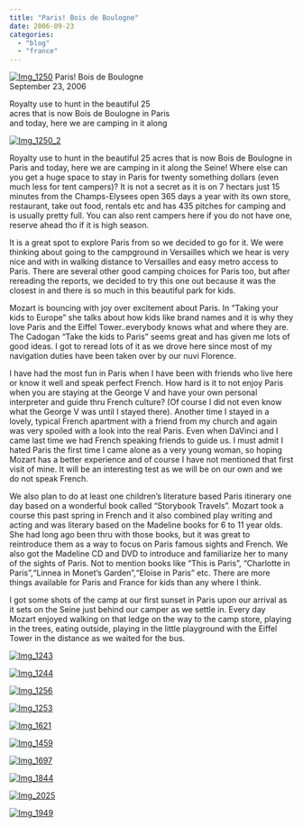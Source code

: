 ```yaml
---
title: "Paris! Bois de Boulogne"
date: 2006-09-23
categories: 
  - "blog"
  - "france"
---
```


 [![Img_1250](https://pub-ac94b3f306b24c0dba4238943c97f2e1.r2.dev/2008/04/30/img_1250.png "Img_1250")](https://pub-ac94b3f306b24c0dba4238943c97f2e1.r2.dev/photos/uncategorized/2008/04/30/img_1250.png) Paris! Bois de Boulogne  
September 23, 2006

Royalty use to hunt in the beautiful 25  
acres that is now Bois de Boulogne in Paris  
and today, here we are camping in it along

<!--more-->

[![Img_1250_2](https://pub-ac94b3f306b24c0dba4238943c97f2e1.r2.dev/2008/04/30/img_1250_2.png "Img_1250_2")](https://pub-ac94b3f306b24c0dba4238943c97f2e1.r2.dev/photos/uncategorized/2008/04/30/img_1250_2.png)

Royalty use to hunt in the beautiful 25 acres that is now Bois de Boulogne in Paris and today, here we are camping in it along the Seine! Where else can you get a huge space to stay in Paris for twenty something dollars (even much less for tent campers)? It is not a secret as it is on 7 hectars just 15 minutes from the Champs-Elysees open 365 days a year with its own store, restaurant, take out food, rentals etc and has 435 pitches for camping and is usually pretty full. You can also rent campers here if you do not have one, reserve ahead tho if it is high season.

It is a great spot to explore Paris from so we decided to go for it. We were thinking about going to the campground in Versailles which we hear is very nice and with in walking distance to Versailles and easy metro access to Paris. There are several other good camping choices for Paris too, but after rereading the reports, we decided to try this one out because it was the closest in and there is so much in this beautiful park for kids.

Mozart is bouncing with joy over excitement about Paris. In “Taking your kids to Europe” she talks about how kids like brand names and it is why they love Paris and the Eiffel Tower..everybody knows what and where they are. The Cadogan “Take the kids to Paris” seems great and has given me lots of good ideas. I got to reread lots of it as we drove here since most of my navigation duties have been taken over by our nuvi Florence.

I have had the most fun in Paris when I have been with friends who live here or know it well and speak perfect French. How hard is it to not enjoy Paris when you are staying at the George V and have your own personal interpreter and guide thru French culture? (Of course I did not even know what the George V was until I stayed there). Another time I stayed in a lovely, typical French apartment with a friend from my church and again was very spoiled with a look into the real Paris. Even when DaVinci and I came last time we had French speaking friends to guide us. I must admit I hated Paris the first time I came alone as a very young woman, so hoping Mozart has a better experience and of course I have not mentioned that first visit of mine. It will be an interesting test as we will be on our own and we do not speak French.

We also plan to do at least one children’s literature based Paris itinerary one day based on a wonderful book called “Storybook Travels”. Mozart took a course this past spring in French and it also combined play writing and acting and was literary based on the Madeline books for 6 to 11 year olds. She had long ago been thru with those books, but it was great to reintroduce them as a way to focus on Paris famous sights and French. We also got the Madeline CD and DVD to introduce and familiarize her to many of the sights of Paris. Not to mention books like “This is Paris”, “Charlotte in Paris”,“Linnea in Monet’s Garden”,“Eloise in Paris” etc. There are more things available for Paris and France for kids than any where I think.

I got some shots of the camp at our first sunset in Paris upon our arrival as it sets on the Seine just behind our camper as we settle in. Every day Mozart enjoyed walking on that ledge on the way to the camp store, playing in the trees, eating outside, playing in the little playground with the Eiffel Tower in the distance as we waited for the bus.

[![Img_1243](https://pub-ac94b3f306b24c0dba4238943c97f2e1.r2.dev/2008/04/30/img_1243.png "Img_1243")](https://pub-ac94b3f306b24c0dba4238943c97f2e1.r2.dev/photos/uncategorized/2008/04/30/img_1243.png)

[![Img_1244](https://pub-ac94b3f306b24c0dba4238943c97f2e1.r2.dev/2008/04/30/img_1244.png "Img_1244")](https://pub-ac94b3f306b24c0dba4238943c97f2e1.r2.dev/photos/uncategorized/2008/04/30/img_1244.png)

[![Img_1256](https://pub-ac94b3f306b24c0dba4238943c97f2e1.r2.dev/2008/04/30/img_1256.png "Img_1256")](https://pub-ac94b3f306b24c0dba4238943c97f2e1.r2.dev/photos/uncategorized/2008/04/30/img_1256.png)

[![Img_1253](https://pub-ac94b3f306b24c0dba4238943c97f2e1.r2.dev/2008/04/30/img_1253.png "Img_1253")](https://pub-ac94b3f306b24c0dba4238943c97f2e1.r2.dev/photos/uncategorized/2008/04/30/img_1253.png)

[![Img_1621](https://pub-ac94b3f306b24c0dba4238943c97f2e1.r2.dev/2008/04/30/img_1621.png "Img_1621")](https://pub-ac94b3f306b24c0dba4238943c97f2e1.r2.dev/photos/uncategorized/2008/04/30/img_1621.png)

[![Img_1459](https://pub-ac94b3f306b24c0dba4238943c97f2e1.r2.dev/2008/04/30/img_1459.png "Img_1459")](https://pub-ac94b3f306b24c0dba4238943c97f2e1.r2.dev/photos/uncategorized/2008/04/30/img_1459.png)

[![Img_1697](https://pub-ac94b3f306b24c0dba4238943c97f2e1.r2.dev/2008/04/30/img_1697.png "Img_1697")](https://pub-ac94b3f306b24c0dba4238943c97f2e1.r2.dev/photos/uncategorized/2008/04/30/img_1697.png)

[![Img_1844](https://pub-ac94b3f306b24c0dba4238943c97f2e1.r2.dev/2008/04/30/img_1844.png "Img_1844")](https://pub-ac94b3f306b24c0dba4238943c97f2e1.r2.dev/photos/uncategorized/2008/04/30/img_1844.png)

[![Img_2025](https://pub-ac94b3f306b24c0dba4238943c97f2e1.r2.dev/2008/04/30/img_2025.png "Img_2025")](https://pub-ac94b3f306b24c0dba4238943c97f2e1.r2.dev/photos/uncategorized/2008/04/30/img_2025.png)

[![Img_1949](https://pub-ac94b3f306b24c0dba4238943c97f2e1.r2.dev/2008/04/30/img_1949.png "Img_1949")](https://pub-ac94b3f306b24c0dba4238943c97f2e1.r2.dev/photos/uncategorized/2008/04/30/img_1949.png)
